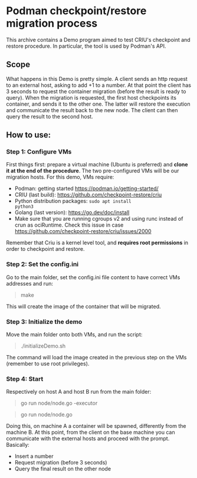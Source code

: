 # Podman checkpoint/restore migration process
This archive contains a Demo program aimed to test CRIU's checkpoint and restore procedure. In particular, the tool is used by Podman's API.
## Scope
What happens in this Demo is pretty simple. A client sends an http request to an external host, asking to add +1 to a number.
At that point the client has 3 seconds to request the container migration (before the result is ready to query).
When the migration is requested, the first host checkpoints its container, and sends it to the other one. The latter will restore the execution and communicate the result back to the new node.
The client can then query the result to the second host.
## How to use:
### Step 1: Configure VMs
First things first: prepare a virtual machine (Ubuntu is preferred) and **clone it at the end of the procedure**. The two pre-configured VMs will be our migration hosts. For this demo, VMs require:
- Podman: getting started https://podman.io/getting-started/
- CRIU (last build): https://github.com/checkpoint-restore/criu
- Python distribution packages: <code>sudo apt install python3</code>
- Golang (last version): https://go.dev/doc/install
- Make sure that you are running cgroups v2 and using runc instead of crun as ociRuntime. Check this issue in case https://github.com/checkpoint-restore/criu/issues/2000

Remember that Criu is a kernel level tool, and **requires root permissions** in order to checkpoint and restore. 
### Step 2: Set the config.ini
Go to the main folder, set the config.ini file content to have correct VMs addresses and run:
> make

This will create the image of the container that will be migrated.
### Step 3: Initialize the demo
Move the main folder onto both VMs, and run the script:
>./initializeDemo.sh

The command will load the image created in the previous step on the VMs (remember to use root privileges).
### Step 4: Start
Respectively on host A and host B run from the main folder:
> go run node/node.go -executor

> go run node/node.go

Doing this, on machine A a container will be spawned, differently from the machine B.
At this point, from the client on the base machine you can communicate with the external hosts and proceed with the prompt.
Basically:
- Insert a number
- Request migration (before 3 seconds)
- Query the final result on the other node
